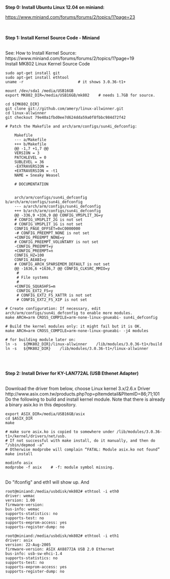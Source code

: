 <br>
<b> Step 0:  Install Ubuntu Linux 12.04 on miniand:</b>

https://www.miniand.com/forums/forums/2/topics/1?page=23

<br><br>
<b> Step 1: Install Kernel Source Code - Miniand </b>

<br>
See: How to Install Kernel Source:<br>
https://www.miniand.com/forums/forums/2/topics/1?page=19

<br>
Install MK802 Linux Kernel Source Code

    sudo apt-get install git
    sudo apt-get install ethtool
    uname -r                        # it shows 3.0.36-t1+
    
    mount /dev/sda1 /media/USB16GB
    export MK802_DIR=/media/USB16GB/mk802    # needs 1.7GB for source.

    cd ${MK802_DIR}
    git clone git://github.com/amery/linux-allwinner.git
    cd linux-allwinner
    git checkout 79e40a1fbd0ee7d624dda59a0f8fbbc984d72f42
    
    # Patch the Makefile and arch/arm/configs/sun4i_defconfig:

        Makefile
        --- a/Makefile
        +++ b/Makefile
        @@ -1,7 +1,7 @@
        VERSION = 3
        PATCHLEVEL = 0
        SUBLEVEL = 36
        -EXTRAVERSION =
        +EXTRAVERSION = -t1
        NAME = Sneaky Weasel
    
        # DOCUMENTATION
        
        
        arch/arm/configs/sun4i_defconfig b/arch/arm/configs/sun4i_defconfig
        --- a/arch/arm/configs/sun4i_defconfig
        +++ b/arch/arm/configs/sun4i_defconfig
        @@ -336,9 +336,9 @@ CONFIG_VMSPLIT_3G=y
        # CONFIG_VMSPLIT_2G is not set
        # CONFIG_VMSPLIT_1G is not set
        CONFIG_PAGE_OFFSET=0xC0000000
        -# CONFIG_PREEMPT_NONE is not set
        +CONFIG_PREEMPT_NONE=y
        # CONFIG_PREEMPT_VOLUNTARY is not set
        -CONFIG_PREEMPT=y
        +CONFIG_PREEMPT=n
        CONFIG_HZ=100
        CONFIG_AEABI=y
        # CONFIG_ARCH_SPARSEMEM_DEFAULT is not set
        @@ -1636,6 +1636,7 @@ CONFIG_CLKSRC_MMIO=y
         #
         # File systems
         #
        +CONFIG_SQUASHFS=m
         CONFIG_EXT2_FS=y
         # CONFIG_EXT2_FS_XATTR is not set
         # CONFIG_EXT2_FS_XIP is not set
    
    # Create configuration: If necessary, edit arch/arm/configs/sun4i_defconfig to enable more modules.
    make ARCH=arm CROSS_COMPILE=arm-none-linux-gnueabi- sun4i_defconfig
    
    # Build the kernel modules only: it might fail but it is OK.
    make ARCH=arm CROSS_COMPILE=arm-none-linux-gnueabi- -j4 modules
    
    # for building module later on:
    ln -s   ${MK802_DIR}/linux-allwinner    /lib/modules/3.0.36-t1+/build
    ln -s   ${MK802_DIR}    /lib/modules/3.0.36-t1+/linux-allwinner


<br><br>

<b> Step 2: Install Driver for KY-LAN772AL (USB Ethenet Adapter) </b>

<br>
Download the driver from below, choose Linux kernel 3.x/2.6.x Driver <br> http://www.asix.com.tw/products.php?op=pItemdetail&PItemID=86;71;101

<br>
Do the following to build and install kernel module. Note that there is already a binary asix.ko in this depository.
    
    export ASIX_DIR=/media/USB16GB/asix    
    cd $ASIX_DIR
    make
    
    # make sure asix.ko is copied to somewhere under /lib/modules/3.0.36-t1+/kernel/drivers/net/usb. 
    # If not successful with make install, do it manually, and then do “/sbin/depmod -a”
    # Otherwise modprobe will complain “FATAL: Module asix.ko not found”
    make install     
    
    modinfo asix
    modprobe -f asix    # -f: module symbol missing.
    
<br>
Do "ifconfig" and eth1 will show up. And
    
    root@miniand:/media/usbdisk/mk802# ethtool -i eth0
    driver: wemac
    version: 1.00
    firmware-version:
    bus-info: wemac
    supports-statistics: no
    supports-test: no
    supports-eeprom-access: yes
    supports-register-dump: no
    
    root@miniand:/media/usbdisk/mk802# ethtool -i eth1
    driver: asix
    version: 22-Aug-2005
    firmware-version: ASIX AX88772A USB 2.0 Ethernet
    bus-info: usb-sw-ehci-1.4
    supports-statistics: no
    supports-test: no
    supports-eeprom-access: yes
    supports-register-dump: no
